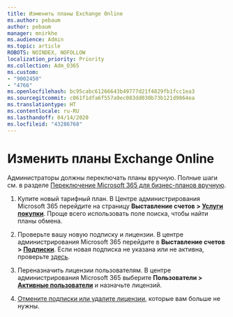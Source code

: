 ```yaml
---
title: Изменить планы Exchange Online
ms.author: pebaum
author: pebaum
manager: mnirkhe
ms.audience: Admin
ms.topic: article
ROBOTS: NOINDEX, NOFOLLOW
localization_priority: Priority
ms.collection: Adm_O365
ms.custom:
- "9002450"
- "4766"
ms.openlocfilehash: bc95cabc61266643b49777d21f4829fb1fcc1ea3
ms.sourcegitcommit: c061f1dfa6f557a9ec083dd030b73b121d9864ea
ms.translationtype: HT
ms.contentlocale: ru-RU
ms.lasthandoff: 04/14/2020
ms.locfileid: "43286768"
---
```

# <a name="change-exchange-online-plans"></a>Изменить планы Exchange Online

Администраторы должны переключать планы вручную. Полные шаги см. в разделе [Переключение Microsoft 365 для бизнес-планов вручную](https://docs.microsoft.com/microsoft-365/commerce/subscriptions/switch-plans-manually?view=o365-worldwide).

1. Купите новый тарифный план. В Центре администрирования Microsoft 365 перейдите на страницу **Выставление счетов > [Услуги покупки](https://go.microsoft.com/fwlink/p/?linkid=868433)**. Проще всего использовать поле поиска, чтобы найти планы обмена.

2. Проверьте вашу новую подписку и лицензии. В центре администрирования Microsoft 365 перейдите в **Выставление счетов > [Подписки](https://go.microsoft.com/fwlink/p/?linkid=842054)**. Если новая подписка не указана или не активна, проверьте [здесь](https://docs.microsoft.com/en-us/microsoft-365/commerce/subscriptions/switch-plans-manually?view=o365-worldwide#the-new-subscription-isnt-listed-or-isnt-active).

3. Переназначить лицензии пользователям. В центре администрирования Microsoft 365 выберите **Пользователи > [Активные пользователи](https://go.microsoft.com/fwlink/p/?linkid=834822)** и назначьте лицензий.

4. [Отмените подписки или удалите лицензии](https://docs.microsoft.com/microsoft-365/commerce/subscriptions/switch-plans-manually?view=o365-worldwide#step-5-cancel-subscriptions-or-remove-licenses-that-you-no-longer-need-optional), которые вам больше не нужны.
